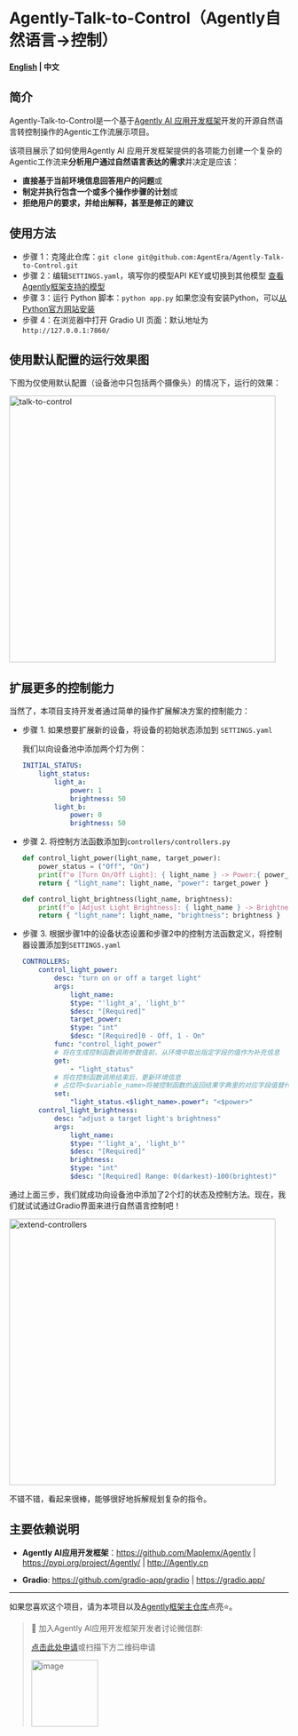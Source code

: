 # Agently-Talk-to-Control（Agently自然语言→控制）

**[English](./README.md) | 中文**

## 简介

Agently-Talk-to-Control是一个基于[Agently AI 应用开发框架](https://github.com/Maplemx/Agently)开发的开源自然语言转控制操作的Agentic工作流展示项目。

该项目展示了如何使用Agently AI 应用开发框架提供的各项能力创建一个复杂的Agentic工作流来**分析用户通过自然语言表达的需求**并决定是应该：

- **直接基于当前环境信息回答用户的问题**或
- **制定并执行包含一个或多个操作步骤的计划**或
- **拒绝用户的要求，并给出解释，甚至是修正的建议**

## 使用方法

- 步骤 1：克隆此仓库：`git clone git@github.com:AgentEra/Agently-Talk-to-Control.git`
- 步骤 2：编辑`SETTINGS.yaml`，填写你的模型API KEY或切换到其他模型 [查看Agently框架支持的模型](https://github.com/AgentEra/Agently-Daily-News-Collector/blob/main/SETTINGS.yaml)
- 步骤 3：运行 Python 脚本：`python app.py` 如果您没有安装Python，可以[从Python官方网站安装](https://www.python.org/)
- 步骤 4：在浏览器中打开 Gradio UI 页面：默认地址为`http://127.0.0.1:7860/`

## 使用默认配置的运行效果图

下图为仅使用默认配置（设备池中只包括两个摄像头）的情况下，运行的效果：

<img width="480" alt="talk-to-control" src="https://github.com/user-attachments/assets/f6a09285-0620-4918-a577-d628c0bf4102" />

## 扩展更多的控制能力

当然了，本项目支持开发者通过简单的操作扩展解决方案的控制能力：

- 步骤 1. 如果想要扩展新的设备，将设备的初始状态添加到 `SETTINGS.yaml`

    我们以向设备池中添加两个灯为例：

    ```yaml
    INITIAL_STATUS:
        light_status:
            light_a:
                power: 1
                brightness: 50
            light_b:
                power: 0
                brightness: 50
    ```

- 步骤 2. 将控制方法函数添加到`controllers/controllers.py`

    ```python
    def control_light_power(light_name, target_power):
        power_status = ("Off", "On")
        print(f"⚙️ [Turn On/Off Light]: { light_name } -> Power:{ power_status[target_power] }")
        return { "light_name": light_name, "power": target_power }

    def control_light_brightness(light_name, brightness):
        print(f"⚙️ [Adjust Light Brightness]: { light_name } -> Brightness:{ brightness }")
        return { "light_name": light_name, "brightness": brightness }
    ```

- 步骤 3. 根据步骤1中的设备状态设置和步骤2中的控制方法函数定义，将控制器设置添加到`SETTINGS.yaml`

    ```yaml
    CONTROLLERS:
        control_light_power:
            desc: "turn on or off a target light"
            args:
                light_name:
                $type: "'light_a', 'light_b'"
                $desc: "[Required]"
                target_power:
                $type: "int"
                $desc: "[Required]0 - Off, 1 - On"
            func: "control_light_power"
            # 将在生成控制函数调用参数值前，从环境中取出指定字段的值作为补充信息
            get:
                - "light_status"
            # 将在控制函数调用结束后，更新环境信息
            # 占位符<$variable_name>将被控制函数的返回结果字典里的对应字段值替代
            set:
                "light_status.<$light_name>.power": "<$power>"
        control_light_brightness:
            desc: "adjust a target light's brightness"
            args:
                light_name:
                $type: "'light_a', 'light_b'"
                $desc: "[Required]"
                brightness:
                $type: "int"
                $desc: "[Required] Range: 0(darkest)-100(brightest)"
    ```

通过上面三步，我们就成功向设备池中添加了2个灯的状态及控制方法。现在，我们就试试通过Gradio界面来进行自然语言控制吧！

<img width="480" alt="extend-controllers" src="https://github.com/user-attachments/assets/45c0532d-edea-4ec1-9bad-6028c77f8d48">

不错不错，看起来很棒，能够很好地拆解规划复杂的指令。

## 主要依赖说明

- **Agently AI应用开发框架**：https://github.com/Maplemx/Agently | https://pypi.org/project/Agently/ | http://Agently.cn

- **Gradio**: https://github.com/gradio-app/gradio | https://gradio.app/

---

如果您喜欢这个项目，请为本项目以及[Agently框架主仓库](https://github.com/Maplemx/Agently)点亮⭐️。

> 💬 加入Agently AI应用开发框架开发者讨论微信群:
>
>  [点击此处申请](https://doc.weixin.qq.com/forms/AIoA8gcHAFMAScAhgZQABIlW6tV3l7QQf)或扫描下方二维码申请
>
> <img width="120" alt="image" src="https://github.com/Maplemx/Agently/assets/4413155/7f4bc9bf-a125-4a1e-a0a4-0170b718c1a6">
